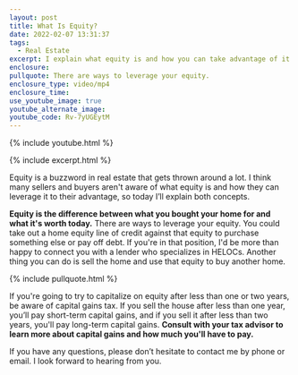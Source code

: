 ```yaml
---
layout: post
title: What Is Equity?
date: 2022-02-07 13:31:37
tags:
  - Real Estate
excerpt: I explain what equity is and how you can take advantage of it.
enclosure:
pullquote: There are ways to leverage your equity.
enclosure_type: video/mp4
enclosure_time:
use_youtube_image: true
youtube_alternate_image:
youtube_code: Rv-7yUGEytM
---
```

{% include youtube.html %}

{% include excerpt.html %}

Equity is a buzzword in real estate that gets thrown around a lot. I think many sellers and buyers aren't aware of what equity is and how they can leverage it to their advantage, so today I’ll explain both concepts.

**Equity is the difference between what you bought your home for and what it's worth today.** There are ways to leverage your equity. You could take out a home equity line of credit against that equity to purchase something else or pay off debt. If you're in that position, I'd be more than happy to connect you with a lender who specializes in HELOCs. Another thing you can do is sell the home and use that equity to buy another home.

{% include pullquote.html %}

If you're going to try to capitalize on equity after less than one or two years, be aware of capital gains tax. If you sell the house after less than one year, you’ll pay short-term capital gains, and if you sell it after less than two years, you'll pay long-term capital gains. **Consult with your tax advisor to learn more about capital gains and how much you'll have to pay.**

If you have any questions, please don’t hesitate to contact me by phone or email. I look forward to hearing from you.
